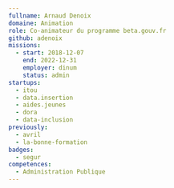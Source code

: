 ```yaml
---
fullname: Arnaud Denoix
domaine: Animation
role: Co-animateur du programme beta.gouv.fr
github: adenoix
missions:
  - start: 2018-12-07
    end: 2022-12-31
    employer: dinum
    status: admin
startups:
  - itou
  - data.insertion
  - aides.jeunes
  - dora
  - data-inclusion
previously:
  - avril
  - la-bonne-formation
badges:
  - segur
competences:
  - Administration Publique
---
```

